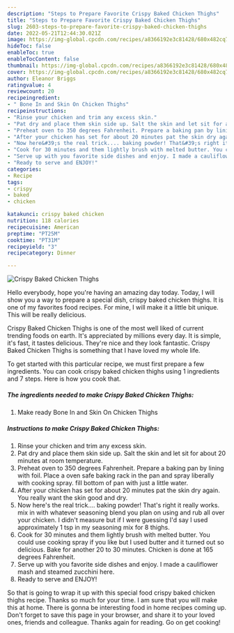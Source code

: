 ```yaml
---
description: "Steps to Prepare Favorite Crispy Baked Chicken Thighs"
title: "Steps to Prepare Favorite Crispy Baked Chicken Thighs"
slug: 2603-steps-to-prepare-favorite-crispy-baked-chicken-thighs
date: 2022-05-21T12:44:30.021Z
image: https://img-global.cpcdn.com/recipes/a8366192e3c81428/680x482cq70/crispy-baked-chicken-thighs-recipe-main-photo.jpg
hideToc: false
enableToc: true
enableTocContent: false
thumbnail: https://img-global.cpcdn.com/recipes/a8366192e3c81428/680x482cq70/crispy-baked-chicken-thighs-recipe-main-photo.jpg
cover: https://img-global.cpcdn.com/recipes/a8366192e3c81428/680x482cq70/crispy-baked-chicken-thighs-recipe-main-photo.jpg
author: Eleanor Briggs
ratingvalue: 4
reviewcount: 20
recipeingredient:
- " Bone In and Skin On Chicken Thighs"
recipeinstructions:
- "Rinse your chicken and trim any excess skin."
- "Pat dry and place them skin side up. Salt the skin and let sit for about 20 minutes at room temperature."
- "Preheat oven to 350 degrees Fahrenheit. Prepare a baking pan by lining with foil. Place a oven safe baking rack in the pan and spray liberally with cooking spray. fill bottom of pan with just a little water."
- "After your chicken has set for about 20 minutes pat the skin dry again. You really want the skin good and dry."
- "Now here&#39;s the real trick.... baking powder! That&#39;s right it really works. mix in with whatever seasoning blend you plan on using and rub all over your chicken. I didn&#39;t measure but if I were guessing I&#39;d say I used approximately 1 tsp in my seasoning mix for 8 thighs."
- "Cook for 30 minutes and them lightly brush with melted butter. You could use cooking spray if you like but I used butter and it turned out so delicious. Bake for another 20 to 30 minutes. Chicken is done at 165 degrees Fahrenheit."
- "Serve up with you favorite side dishes and enjoy. I made a cauliflower mash and steamed zucchini here."
- "Ready to serve and ENJOY!"
categories:
- Recipe
tags:
- crispy
- baked
- chicken

katakunci: crispy baked chicken 
nutrition: 118 calories
recipecuisine: American
preptime: "PT25M"
cooktime: "PT31M"
recipeyield: "3"
recipecategory: Dinner

---
```



![Crispy Baked Chicken Thighs](https://img-global.cpcdn.com/recipes/a8366192e3c81428/680x482cq70/crispy-baked-chicken-thighs-recipe-main-photo.jpg)

Hello everybody, hope you're having an amazing day today. Today, I will show you a way to prepare a special dish, crispy baked chicken thighs. It is one of my favorites food recipes. For mine, I will make it a little bit unique. This will be really delicious.



Crispy Baked Chicken Thighs is one of the most well liked of current trending foods on earth. It's appreciated by millions every day. It is simple, it's fast, it tastes delicious. They're nice and they look fantastic. Crispy Baked Chicken Thighs is something that I have loved my whole life.


To get started with this particular recipe, we must first prepare a few ingredients. You can cook crispy baked chicken thighs using 1 ingredients and 7 steps. Here is how you cook that.

<!--inarticleads1-->

##### The ingredients needed to make Crispy Baked Chicken Thighs:

1. Make ready  Bone In and Skin On Chicken Thighs




<!--inarticleads2-->

##### Instructions to make Crispy Baked Chicken Thighs:

1. Rinse your chicken and trim any excess skin.
1. Pat dry and place them skin side up. Salt the skin and let sit for about 20 minutes at room temperature.
1. Preheat oven to 350 degrees Fahrenheit. Prepare a baking pan by lining with foil. Place a oven safe baking rack in the pan and spray liberally with cooking spray. fill bottom of pan with just a little water.
1. After your chicken has set for about 20 minutes pat the skin dry again. You really want the skin good and dry.
1. Now here&#39;s the real trick.... baking powder! That&#39;s right it really works. mix in with whatever seasoning blend you plan on using and rub all over your chicken. I didn&#39;t measure but if I were guessing I&#39;d say I used approximately 1 tsp in my seasoning mix for 8 thighs.
1. Cook for 30 minutes and them lightly brush with melted butter. You could use cooking spray if you like but I used butter and it turned out so delicious. Bake for another 20 to 30 minutes. Chicken is done at 165 degrees Fahrenheit.
1. Serve up with you favorite side dishes and enjoy. I made a cauliflower mash and steamed zucchini here.
1. Ready to serve and ENJOY!



So that is going to wrap it up with this special food crispy baked chicken thighs recipe. Thanks so much for your time. I am sure that you will make this at home. There is gonna be interesting food in home recipes coming up. Don't forget to save this page in your browser, and share it to your loved ones, friends and colleague. Thanks again for reading. Go on get cooking!
